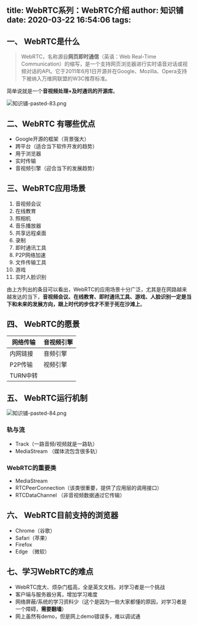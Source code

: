title: WebRTC系列：WebRTC介绍
author: 知识铺
date: 2020-03-22 16:54:06
tags:
---
 

## 一、 WebRTC是什么

> WebRTC，名称源自**网页即时通信**（英语：Web Real-Time Communication）的缩写，是一个支持网页浏览器进行实时语音对话或视频对话的API。它于2011年6月1日开源并在Google、Mozilla、Opera支持下被纳入万维网联盟的W3C推荐标准。

简单说就是一个**音视频处理+及时通讯的开源库**。



![知识铺-pasted-83.png](https:\/\/blog.zshipu.com/tlg/images/pasted-83.png)

## 二、WebRTC 有哪些优点

*   Google开源的框架（背景强大）
*   跨平台（适合当下软件开发的趋势）
*   用于浏览器
*   实时传输
*   音视频引擎（迎合当下的发展趋势）

## 三、WebRTC应用场景

1.  音视频会议
2.  在线教育
3.  照相机
4.  音乐播放器
5.  共享远程桌面
6.  录制
7.  即时通讯工具
8.  P2P网络加速
9.  文件传输工具
10.  游戏
11.  实时人脸识别

由上方列出的条目可以看出，WebRTC的应用场景十分广泛，尤其是在网路越来越发达的当下，**音视频会议、在线教育、即时通讯工具、游戏、人脸识别一定是当下和未来的发展方向，跟上时代的步伐才不至于死在沙滩上**。

## 四、 WebRTC的愿景

| 网络传输 | 音视频引擎 |
| --- | --- |
| 内网链接 | 音频引擎 |
| P2P传输 | 视频引擎 |
| TURN中转 |   |

## 五、 WebRTC运行机制


![知识铺-pasted-84.png](https:\/\/blog.zshipu.com/tlg/images/pasted-84.png)

### 轨与流

*   Track（一路音频/视频就是一路轨）
*   MediaStream （媒体流包含很多轨）

### WebRTC的重要类

*   MediaStream
*   RTCPeerConnection（该类很重要，提供了应用层的调用接口）
*   RTCDataChannel （非音视频数据通过它传输）

## 六、 WebRTC目前支持的浏览器

*   Chrome（谷歌）
*   Safari（苹果）
*   Firefox
*   Edge （微软）

## 七、学习WebRTC的难点

*   WebRTC庞大、烦杂门槛高，全是英文文档，对学习者是一个挑战
*   客户端与服务器分离，增加学习难度
*   网络屏蔽/系统的学习资料少（这个是因为一些大家都懂的原因，对学习者是一个障碍，**需要翻墙**）
*   网上虽然有demo，但是网上demo错误多，难以调试通

